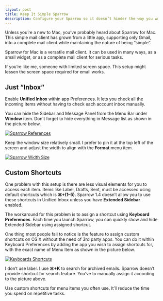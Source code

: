 ```yaml
---
layout: post
title: Keep It Simple Sparrow
description: Configure your Sparrow so it doesn’t hinder the way you work with emails.
---
```

Unless you’re a new to Mac, you’ve probably heard about Sparrow for Mac. This simple mail client has grown from a little app, supporting only Gmail, into a complete mail client while maintaining the nature of being “simple”.

Sparrow for Mac is a versatile mail client. It can be used in many ways, as a small widget, or as a complete mail client for serious tasks.

If you’re like me, someone with limited screen space. This setup might lessen the screen space required for email works.

## Just “Inbox”

Enable **Unified Inbox** within app Preferences. It lets you check all the incoming items without having to check each account inbox manually.

You can hide the Sidebar and Message Panel from the Menu Bar under **Window** item. Don’t forget to hide everything in Message list as shown in the picture below.

[ ![Sparrow References][img1] ](http://images.sayzlim.net/2011/10/sparrow_preferences.jpg "Sparrow References")

[img1]: http://images.sayzlim.net/2011/10/sparrow_preferences.jpg "Sparrow References"

Keep the window size relatively small. I prefer to pin it at the top left of the screen and adjust the width to align with the **Format** menu item.

[ ![Sparrow Width Size][img2] ](http://images.sayzlim.net/2011/10/sparrow_width.jpg "Sparrow Width Size")

[img2]: http://images.sayzlim.net/2011/10/sparrow_width.jpg "Sparrow Width Size"

## Custom Shortcuts

One problem with this setup is there are less visual elements for you to access each item. Items like Label, Drafts, Sent, must be accessed using default shortcuts which is **⌘+(1–5)**. Sparrow 1.4 doesn’t allow you to use these shortcuts in Unified Inbox unless you have **Extended Sidebar** enabled.

The workaround for this problem is to assign a shortcut using **Keyboard Preferences**. Each time you launch Sparrow, you can quickly show and hide Extended Sidebar using assigned shortcut.

One thing most people fail to notice is the feature to assign custom shortcuts on OS X without the need of 3rd party apps. You can do it within Keyboard Preferences by adding the app you wish to assign shortcuts for, with the exact name of Menu Item as shown in the picture below.

[ ![Keyboards Shortcuts][img3] ](http://images.sayzlim.net/2011/10/sparrow_shortcuts.jpg "Keyboards Shortcuts")

[img3]: http://images.sayzlim.net/2011/10/sparrow_shortcuts.jpg "Keyboards Shortcuts"

I don’t use label. I use **⌘+K** to search for archived emails. Sparrow doesn’t provide shortcut for search feature. You’ve to manually assign it according to the picture above.

Use custom shortcuts for menu items you often use. It’ll reduce the time you spend on repetitive tasks.